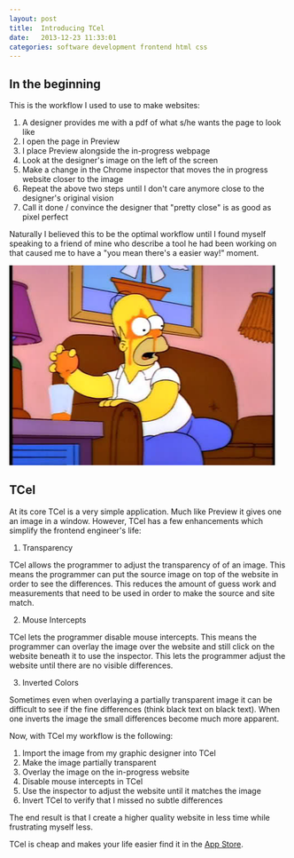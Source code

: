 ```yaml
---
layout: post
title:  Introducing TCel
date:   2013-12-23 11:33:01
categories: software development frontend html css
---
```


## In the beginning

This is the workflow I used to use to make websites:

1. A designer provides me with a pdf of what s/he wants the page to look like
1. I open the page in Preview
1. I place Preview alongside the in-progress webpage 
1. Look at the designer's image on the left of the screen
1. Make a change in the Chrome inspector that moves the in progress website 
closer to the image
1. Repeat the above two steps until I don't care anymore
close to the designer's original vision
1. Call it done / convince the designer that "pretty close" is as good as pixel perfect

Naturally I believed this to be the optimal workflow until I found myself speaking
to a friend of mine who describe a tool he had been working on that caused 
me to have a "you mean there's a easier way!" moment.

![Homer squeezing an orange with his forehead](/images/homer_juice.jpg)

## TCel

At its core TCel is a very simple application. Much like Preview it gives
one an image in a window. However, TCel has a few enhancements which 
simplify the frontend engineer's life:

1. Transparency

TCel allows the programmer to adjust the transparency of of an image. This means
the programmer can put the source image on top of the website in order to 
see the differences. This reduces the amount of guess work and measurements
that need to be used in order to make the source and site match.

2. Mouse Intercepts

TCel lets the programmer disable mouse intercepts. This means the programmer
can overlay the image over the website and still click on the website
beneath it to use the inspector. This lets the programmer adjust the website
until there are no visible differences.

3. Inverted Colors

Sometimes even when overlaying a partially transparent image it can be difficult
to see if the fine differences (think black text on black text). When one inverts 
the image the small differences become much more apparent.

Now, with TCel my workflow is the following:

1. Import the image from my graphic designer into TCel
1. Make the image partially transparent
1. Overlay the image on the in-progress website
1. Disable mouse intercepts in TCel
1. Use the inspector to adjust the website until it matches the image
1. Invert TCel to verify that I missed no subtle differences

The end result is that I create a higher quality website in less time while
frustrating myself less.


TCel is cheap and makes your life easier find it in the 
[App Store](https://itunes.apple.com/us/app/tcel/id603009251?mt=12).
